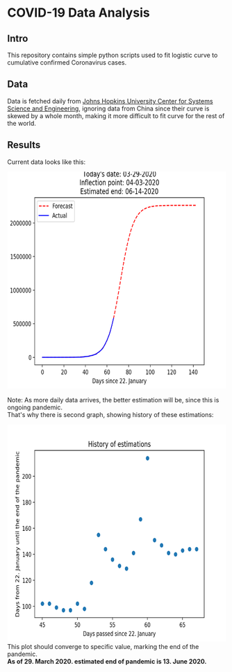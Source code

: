# COVID-19 Data Analysis

## Intro

This repository contains simple python scripts used to fit logistic curve to cumulative confirmed Coronavirus cases.

## Data

Data is fetched daily from [Johns Hopkins University Center for Systems Science and Engineering](https://github.com/CSSEGISandData/COVID-19),
ignoring data from China since their curve is skewed by a whole month, making it more difficult to fit curve for the rest of the world.


## Results
Current data looks like this:

<img src="/output/regression/img/03-29-2020.png" height="500" width="700px" />

Note: As more daily data arrives, the better estimation will be, since this is ongoing pandemic.\
That's why there is second graph, showing history of these estimations:

<img src="/output/end_estimation/03-29-2020.png" height="500" width="700px" />\
This plot should converge to specific value, marking the end of the pandemic.\
**As of 29. March 2020. estimated end of pandemic is 13. June 2020.**
 